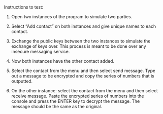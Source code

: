 Instructions to test:

1. Open two instances of the program to simulate two parties. 

2. Select “Add contact” on both instances and give unique names to each contact.

3. Exchange the public keys between the two instances to simulate the exchange of keys over. This process is meant to be done over any insecure messaging service.

4. Now both instances have the other contact added.

5. Select the contact from the menu and then select send message. Type out a message to be encrypted and copy the series of numbers that is outputted. 

6. On the other instance: select the contact from the menu and then select receive message. Paste the encrypted series of numbers into the console and press the ENTER key to decrypt the message. The message should be the same as the original.

